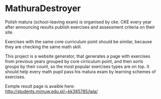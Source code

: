 # MathuraDestroyer

Polish matura (school-leaving exam) is organised by cke. CKE every year after announcing results publish exercises and assessment criteria on their site.

Exercises with the same core curriculum point should be similar, because they are checking the same math skill.

This project is a website generator, that generates a page with exercises from previous years grouped by core cirriculum point, and then sorts groups by their count, so the most popular exercises types are on top.
It should help every math pupil pass his matura exam by learning schemes of exercises.



Exmple result page is avaible here:
http://students.mimuw.edu.pl/~kk385785/lala/

